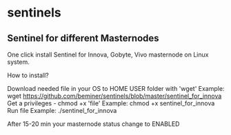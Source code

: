 # sentinels
Sentinel for different Masternodes
----------------------------------
One click install Sentinel for Innova, Gobyte, Vivo masternode on Linux system.

How to install?

Download needed file in your OS to HOME USER folder with 'wget'
Example:
	wget https://github.com/beminer/sentinels/blob/master/sentinel_for_innova
Get a privileges - chmod +x 'file'
Example:
	chmod +x sentinel_for_innova
Run file
Example:
	./sentinel_for_innova

After 15-20 min your masternode status change to ENABLED